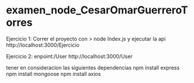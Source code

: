 # examen_node_CesarOmarGuerreroTorres

Ejercicio 1: Correr el proyecto con > node Index.js
y ejecutar la api http://localhost:3000/Ejercicio

Ejercicio 2: enpoint:/User
http://localhost:3000/User

tener en consideracion las siguientes dependencias
npm install express 
npm install mongoose 
npm install axios

